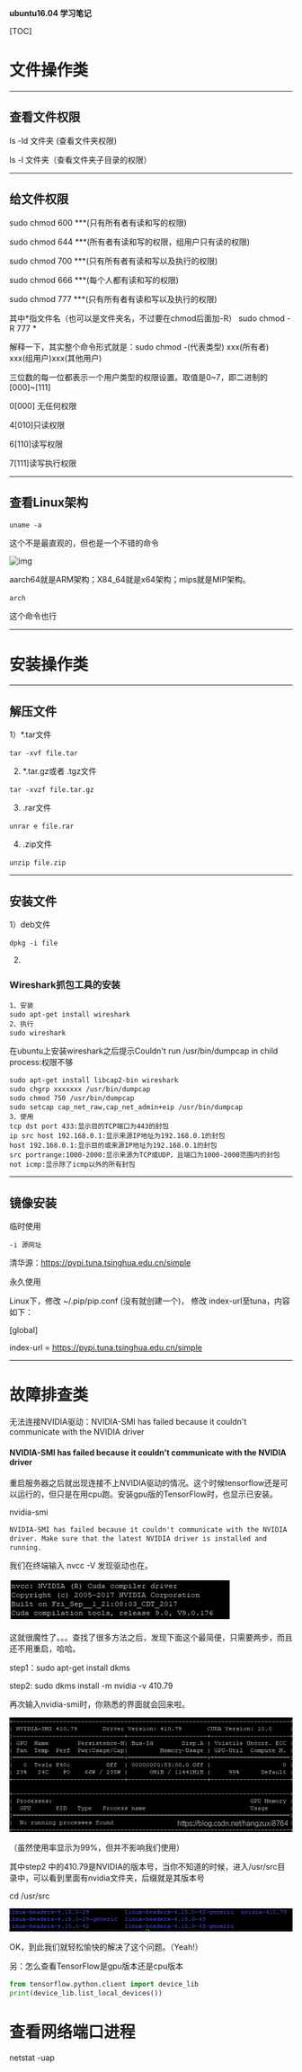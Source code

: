 **ubuntu16.04 学习笔记**

[TOC]



# 文件操作类

------

## 查看文件权限

ls -ld 文件夹 (查看文件夹权限)

ls -l 文件夹（查看文件夹子目录的权限）

------

## 给文件权限

sudo chmod 600 ***(只有所有者有读和写的权限)

sudo chmod 644 ***(所有者有读和写的权限，组用户只有读的权限)

sudo chmod 700 ***(只有所有者有读和写以及执行的权限)

sudo chmod 666 ***(每个人都有读和写的权限)

sudo chmod 777 ***(只有所有者有读和写以及执行的权限)

其中*指文件名（也可以是文件夹名，不过要在chmod后面加-R） sudo chmod -R 777 *

解释一下，其实整个命令形式就是：sudo chmod -(代表类型) xxx(所有者) xxx(组用户)xxx(其他用户)

三位数的每一位都表示一个用户类型的权限设置。取值是0~7，即二进制的[000]~[111]

0[000] 无任何权限

4[010]只读权限

6[110]读写权限

7[111]读写执行权限

------

## 查看Linux架构

`uname -a`

这个不是最直观的，但也是一个不错的命令

![img](D:\Typora\my_note\ubuntu学习笔记\ubuntu学习笔记.assets\798451460ECAD41A0D3A80BACEE95F9E.jpg)

aarch64就是ARM架构；X84_64就是x64架构；mips就是MIP架构。

`arch`

这个命令也行

------

# 安装操作类

------

## 解压文件

1）*.tar文件

`tar -xvf file.tar`

2) *.tar.gz或者 .tgz文件

`tar -xvzf file.tar.gz`

3) .rar文件

`unrar e file.rar`

4) .zip文件

`unzip file.zip`

------

## 安装文件

1）deb文件

`dpkg -i file`

2)



### Wireshark抓包工具的安装

```
1、安装
sudo apt-get install wireshark
2、执行
sudo wireshark
```

在ubuntu上安装wireshark之后提示Couldn't run /usr/bin/dumpcap in child process:权限不够

```
sudo apt-get install libcap2-bin wireshark
sudo chgrp xxxxxxx /usr/bin/dumpcap
sudo chmod 750 /usr/bin/dumpcap
sudo setcap cap_net_raw,cap_net_admin+eip /usr/bin/dumpcap
3、使用
tcp dst port 433:显示目的TCP端口为443的封包
ip src host 192.168.0.1:显示来源IP地址为192.168.0.1的封包
host 192.168.0.1:显示目的或来源IP地址为192.168.0.1的封包
src portrange:1000-2000:显示来源为TCP或UDP，且端口为1000-2000范围内的封包
not icmp:显示除了icmp以外的所有封包
```

------



## 镜像安装

临时使用

`-i 源网址`

清华源：https://pypi.tuna.tsinghua.edu.cn/simple

永久使用

Linux下，修改 ~/.pip/pip.conf (没有就创建一个)， 修改 index-url至tuna，内容如下：

 [global] 

index-url = https://pypi.tuna.tsinghua.edu.cn/simple

------

# 故障排查类

无法连接NVIDIA驱动：NVIDIA-SMI has failed because it couldn't communicate with the NVIDIA driver

#### NVIDIA-SMI has failed because it couldn’t communicate with the NVIDIA driver

重启服务器之后就出现连接不上NVIDIA驱动的情况。这个时候tensorflow还是可以运行的，但只是在用cpu跑。安装gpu版的TensorFlow时，也显示已安装。

nvidia-smi

```
NVIDIA-SMI has failed because it couldn't communicate with the NVIDIA driver. Make sure that the latest NVIDIA driver is installed and running.
```

我们在终端输入 nvcc -V 发现驱动也在。

![在这里插入图片描述](ubuntu学习笔记.assets/20190121120848226.png)

这就很魔性了。。。查找了很多方法之后，发现下面这个最简便，只需要两步，而且还不用重启，哈哈。

step1：sudo apt-get install dkms

step2:  sudo dkms install -m nvidia -v 410.79

再次输入nvidia-smi时，你熟悉的界面就会回来啦。

![在这里插入图片描述](ubuntu学习笔记.assets/20190121120727221.png)

（虽然使用率显示为99%，但并不影响我们使用）

其中step2 中的410.79是NVIDIA的版本号，当你不知道的时候，进入/usr/src目录中，可以看到里面有nvidia文件夹，后缀就是其版本号

cd /usr/src

![在这里插入图片描述](ubuntu学习笔记.assets/20190121120801772.png)

OK，到此我们就轻松愉快的解决了这个问题。（Yeah!）

另：怎么查看TensorFlow是gpu版本还是cpu版本

```python
from tensorflow.python.client import device_lib
print(device_lib.list_local_devices())
```



# 查看网络端口进程

netstat -uap

